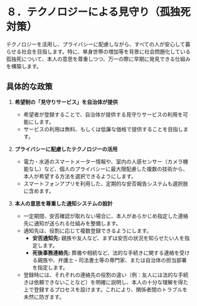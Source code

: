 # ８．テクノロジーによる見守り（孤独死対策）

テクノロジーを活用し、プライバシーに配慮しながら、すべての人が安心して暮らせる社会を目指します。特に、単身世帯の増加等を背景に社会問題化している孤独死について、本人の意思を尊重しつつ、万一の際に早期に発見できる仕組みを構築します。

## 具体的な政策

1.  **希望制の「見守りサービス」を自治体が提供**
    *   希望者が登録することで、自治体が提供する見守りサービスの利用を可能にします。
    *   サービスの利用は無料、もしくは低廉な価格で提供することを目指します。

2.  **プライバシーに配慮したテクノロジーの活用**
    *   電力・水道のスマートメーター情報や、室内の人感センサー（カメラ機能なし）など、個人のプライバシーに最大限配慮した複数の技術から、本人が希望する方法を選択できるようにします。
    *   スマートフォンアプリを利用した、定期的な安否報告システムも選択肢に含めます。

3.  **本人の意思を尊重した通知システムの設計**
    *   一定期間、安否確認が取れない場合に、本人があらかじめ指定した連絡先に通知が送られる仕組みを整備します。
    *   通知先は、役割に応じて複数登録できるようにします。
        *   **安否通知先:** 親族や友人など、まずは安否の状況を知らせたい人を指定します。
        *   **死後事務連絡先:** 葬儀や相続など、法的な手続きに関する連絡を受ける親族や、弁護士・司法書士等の専門家、または自治体の担当部署を指定します。
    *   登録時には、それぞれの連絡先の役割の違い（例：友人には法的な手続きは依頼できないことなど）を明確に説明し、本人の十分な理解を得た上で登録するプロセスを設けます。これにより、関係者間のトラブルを未然に防ぎます。